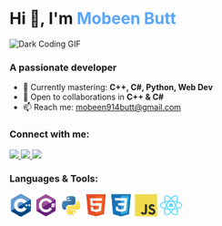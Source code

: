 <!DOCTYPE html>
<html lang="en">
<head>
  <meta charset="UTF-8">
  <meta name="viewport" content="width=device-width, initial-scale=1.0">
  <link rel="stylesheet" href="style.css">
</head>
<body>
  <h1>Hi 👋, I'm <span style="color:#58a6ff">Mobeen Butt</span></h1>

  <p>
    <img src="https://media.giphy.com/media/qgQUggAC3Pfv687qPC/giphy.gif" alt="Dark Coding GIF" loading="lazy" width="60%">
  </p>

  <h3>A passionate developer</h3>
  <ul>
    <li>🌱 Currently mastering: <strong>C++, C#, Python, Web Dev</strong></li>
    <li>👯 Open to collaborations in <strong>C++ & C#</strong></li>
    <li>📫 Reach me: <a href="mailto:mobeen914butt@gmail.com">mobeen914butt@gmail.com</a></li>
  </ul>

  <h3>Connect with me:</h3>
  <p>
    <a href="https://www.youtube.com/@mobeenbutt914" target="_blank">
      <img src="https://img.shields.io/badge/YouTube-FF0000?style=for-the-badge&logo=youtube&logoColor=white">
    </a>
    <a href="https://www.instagram.com/bgclothings07" target="_blank">
      <img src="https://img.shields.io/badge/Instagram-E4405F?style=for-the-badge&logo=instagram&logoColor=white">
    </a>
    <a href="https://www.linkedin.com/in/mobeen-butt-60930b2b8/" target="_blank">
      <img src="https://img.shields.io/badge/LinkedIn-0077B5?style=for-the-badge&logo=linkedin&logoColor=white">
    </a>
  </p>

  <h3>Languages & Tools:</h3>
  <div class="languages">
    <img src="https://raw.githubusercontent.com/devicons/devicon/master/icons/cplusplus/cplusplus-original.svg" width="40" height="40" alt="C++">
    <img src="https://raw.githubusercontent.com/devicons/devicon/master/icons/csharp/csharp-original.svg" width="40" height="40" alt="C#">
    <img src="https://raw.githubusercontent.com/devicons/devicon/master/icons/python/python-original.svg" width="40" height="40" alt="Python">
    <img src="https://raw.githubusercontent.com/devicons/devicon/master/icons/html5/html5-original.svg" width="40" height="40" alt="HTML5">
    <img src="https://raw.githubusercontent.com/devicons/devicon/master/icons/css3/css3-original.svg" width="40" height="40" alt="CSS3">
    <img src="https://raw.githubusercontent.com/devicons/devicon/master/icons/javascript/javascript-original.svg" width="40" height="40" alt="JavaScript">
    <img src="https://raw.githubusercontent.com/devicons/devicon/master/icons/react/react-original.svg" width="40" height="40" alt="React">
  </div>
</body>
</html>
